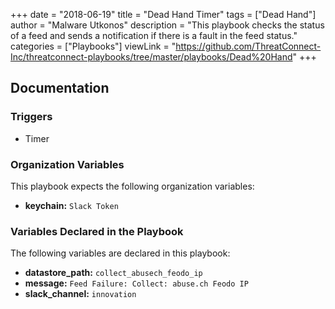 +++
date = "2018-06-19"
title = "Dead Hand Timer"
tags = ["Dead Hand"]
author = "Malware Utkonos"
description = "This playbook checks the status of a feed and sends a notification if there is a fault in the feed status."
categories = ["Playbooks"]
viewLink = "https://github.com/ThreatConnect-Inc/threatconnect-playbooks/tree/master/playbooks/Dead%20Hand"
+++

## Documentation

### Triggers

- Timer

### Organization Variables

This playbook expects the following organization variables:

- **keychain:** `Slack Token`

### Variables Declared in the Playbook

The following variables are declared in this playbook:

- **datastore_path:** `collect_abusech_feodo_ip`
- **message:** `Feed Failure: Collect: abuse.ch Feodo IP`
- **slack_channel:** `innovation`
